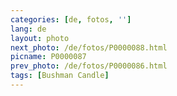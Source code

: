```yaml
---
categories: [de, fotos, '']
lang: de
layout: photo
next_photo: /de/fotos/P0000088.html
picname: P0000087
prev_photo: /de/fotos/P0000086.html
tags: [Bushman Candle]
---
```

